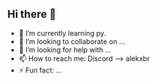 ## Hi there 👋

- 🌱 I’m currently learning py.
- 👯 I’m looking to collaborate on ...
- 🤔 I’m looking for help with ...
- 📫 How to reach me: Discord --> alekxbr
- ⚡ Fun fact: ...
